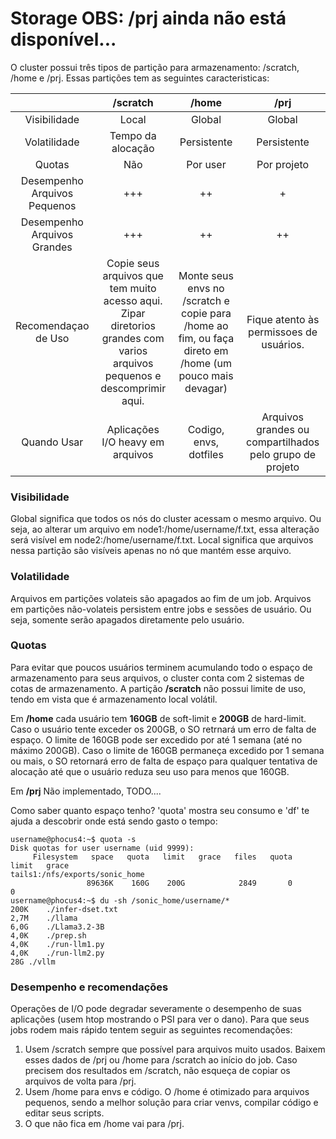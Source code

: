 # Storage **OBS: /prj ainda não está disponível...**

O cluster possui três tipos de partição para armazenamento: /scratch, /home e /prj. Essas partições tem as seguintes caracteristicas:

| | /scratch | /home | /prj |
|:---:|:---:|:---:|:---:|
| Visibilidade | Local | Global | Global |
| Volatilidade | Tempo da alocação | Persistente | Persistente |
| Quotas | Não | Por user | Por projeto |
| Desempenho<br>Arquivos<br>Pequenos | +++ | ++ | + |
| Desempenho<br>Arquivos<br>Grandes | +++ | ++ | ++ |
| Recomendaçao<br>de Uso | Copie seus arquivos que tem muito acesso aqui.<br>Zipar diretorios grandes com varios arquivos pequenos e descomprimir aqui. | Monte seus envs no /scratch e copie para /home ao fim, ou faça direto em /home (um pouco mais devagar) | Fique atento às permissoes de usuários. |
| Quando Usar | Aplicações I/O heavy em arquivos | Codigo, envs, dotfiles | Arquivos grandes ou compartilhados pelo grupo de projeto |

### Visibilidade
Global significa que todos os nós do cluster acessam o mesmo arquivo. Ou seja, ao alterar um arquivo em node1:/home/username/f.txt, essa alteração será visível em node2:/home/username/f.txt.
Local significa que arquivos nessa partição são visíveis apenas no nó que mantém esse arquivo.

### Volatilidade
Arquivos em partições volateis são apagados ao fim de um job. 
Arquivos em partições não-volateis persistem entre jobs e sessões de usuário. Ou seja, somente serão apagados diretamente pelo usuário.

### Quotas
Para evitar que poucos usuários terminem acumulando todo o espaço de armazenamento para seus arquivos, o cluster conta com 2 sistemas de cotas de armazenamento. A partição **/scratch** não possui limite de uso, tendo em vista que é armazenamento local volátil.

Em **/home** cada usuário tem **160GB** de soft-limit e **200GB** de hard-limit. Caso o usuário tente exceder os 200GB, o SO retrnará um erro de falta de espaço. O limite de 160GB pode ser excedido por até 1 semana (até no máximo 200GB). Caso o limite de 160GB permaneça excedido por 1 semana ou mais, o SO retornará erro de falta de espaço para qualquer tentativa de alocação até que o usuário reduza seu uso para menos que 160GB.

Em **/prj** Não implementado, TODO....

Como saber quanto espaço tenho? 'quota' mostra seu consumo e 'df' te ajuda a descobrir onde está sendo gasto o tempo:

```console
username@phocus4:~$ quota -s
Disk quotas for user username (uid 9999): 
     Filesystem   space   quota   limit   grace   files   quota   limit   grace
tails1:/nfs/exports/sonic_home
                 89636K    160G    200G            2849       0       0   
username@phocus4:~$ du -sh /sonic_home/username/*
200K	./infer-dset.txt
2,7M	./llama
6,0G	./Llama3.2-3B
4,0K	./prep.sh
4,0K	./run-llm1.py
4,0K	./run-llm2.py
28G	./vllm
```

### Desempenho e recomendações
Operações de I/O pode degradar severamente o desempenho de suas aplicações (usem htop mostrando o PSI para ver o dano). Para que seus jobs rodem mais rápido tentem seguir as seguintes recomendações:
 1. Usem /scratch sempre que possível para arquivos muito usados. Baixem esses dados de /prj ou /home para /scratch ao início do job. Caso precisem dos resultados em /scratch, não esqueça de copiar os arquivos de volta para /prj.
 2. Usem /home para envs e código. O /home é otimizado para arquivos pequenos, sendo a melhor solução para criar venvs, compilar código e editar seus scripts.
 3. O que não fica em /home vai para /prj.
